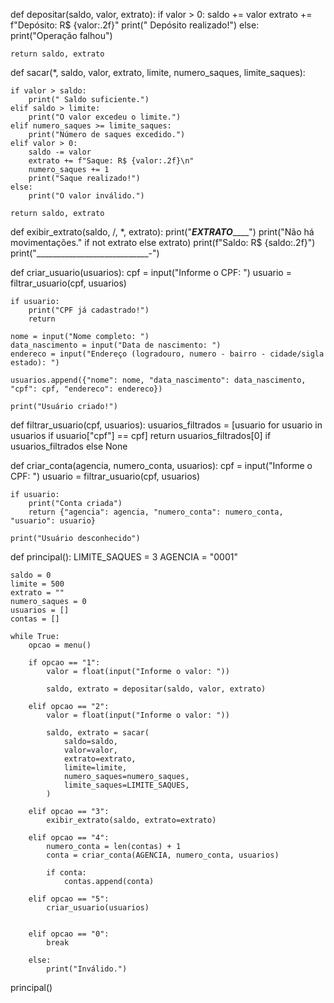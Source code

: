 def depositar(saldo, valor, extrato):
    if valor > 0:
        saldo += valor
        extrato += f"Depósito: R$ {valor:.2f}"
        print(" Depósito realizado!")
    else:
        print("Operação falhou")

    return saldo, extrato


def sacar(*, saldo, valor, extrato, limite, numero_saques, limite_saques):
    

    if valor > saldo:
        print(" Saldo suficiente.")
    elif saldo > limite:
        print("O valor excedeu o limite.")
    elif numero_saques >= limite_saques:
        print("Número de saques excedido.")
    elif valor > 0:
        saldo -= valor
        extrato += f"Saque: R$ {valor:.2f}\n"
        numero_saques += 1
        print("Saque realizado!")
    else:
        print("O valor inválido.")

    return saldo, extrato


def exibir_extrato(saldo, /, *, extrato):
    print("_____________EXTRATO_________________")
    print("Não há movimentações." if not extrato else extrato)
    print(f"Saldo: R$ {saldo:.2f}")
    print("____________________________-")


def criar_usuario(usuarios):
    cpf = input("Informe o CPF: ")
    usuario = filtrar_usuario(cpf, usuarios)

    if usuario:
        print("CPF já cadastrado!")
        return

    nome = input("Nome completo: ")
    data_nascimento = input("Data de nascimento: ")
    endereco = input("Endereço (logradouro, numero - bairro - cidade/sigla estado): ")

    usuarios.append({"nome": nome, "data_nascimento": data_nascimento, "cpf": cpf, "endereco": endereco})

    print("Usuário criado!")


def filtrar_usuario(cpf, usuarios):
    usuarios_filtrados = [usuario for usuario in usuarios if usuario["cpf"] == cpf]
    return usuarios_filtrados[0] if usuarios_filtrados else None


def criar_conta(agencia, numero_conta, usuarios):
    cpf = input("Informe o CPF: ")
    usuario = filtrar_usuario(cpf, usuarios)

    if usuario:
        print("Conta criada")
        return {"agencia": agencia, "numero_conta": numero_conta, "usuario": usuario}

    print("Usuário desconhecido")


def principal():
    LIMITE_SAQUES = 3
    AGENCIA = "0001"

    saldo = 0
    limite = 500
    extrato = ""
    numero_saques = 0
    usuarios = []
    contas = []

    while True:
        opcao = menu()

        if opcao == "1":
            valor = float(input("Informe o valor: "))

            saldo, extrato = depositar(saldo, valor, extrato)

        elif opcao == "2":
            valor = float(input("Informe o valor: "))

            saldo, extrato = sacar(
                saldo=saldo,
                valor=valor,
                extrato=extrato,
                limite=limite,
                numero_saques=numero_saques,
                limite_saques=LIMITE_SAQUES,
            )

        elif opcao == "3":
            exibir_extrato(saldo, extrato=extrato)
        
        elif opcao == "4":
            numero_conta = len(contas) + 1
            conta = criar_conta(AGENCIA, numero_conta, usuarios)

            if conta:
                contas.append(conta)
        
        elif opcao == "5":
            criar_usuario(usuarios)

        
        elif opcao == "0":
            break

        else:
            print("Inválido.")


principal()
